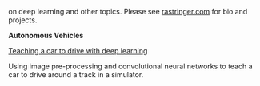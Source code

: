 
on deep learning and other topics. Please see [rastringer.com](https://www.rastringer.com) for bio and projects.

**Autonomous Vehicles** 

[Teaching a car to drive with deep learning](behavioral-cloning.md)

Using image pre-processing and convolutional neural networks to teach a car to drive around a track in a simulator. 
